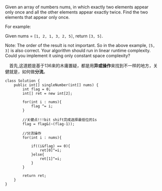 Given an array of numbers nums, in which exactly two elements appear only once and all the other elements appear exactly twice. Find the two elements that appear only once.

For example:

Given nums = `[1, 2, 1, 3, 2, 5]`, return `[3, 5]`.

Note:
The order of the result is not important. So in the above example, `[5, 3]` is also correct.
Your algorithm should run in linear runtime complexity. Could you implement it using only constant space complexity?


&emsp;首先,这道题是基于136来的木庸置疑，都是用**异或操作**来找到不一样的地方，关健就是，如何做**分流**。


```
class Solution {
    public int[] singleNumber(int[] nums) {
        int flag = 0;
        int[] ret = new int[2];
                
        for(int i : nums){
            flag ^= i;
        }
        
        //关健点!!!bit shift完成选择最低位的1s
        flag = flag&(~(flag-1));
        
        //分流操作
        for(int i : nums){
            
            if((i&flag) == 0){
                ret[0]^=i;
            }else{
                ret[1]^=i;
            }
        }
    
        return ret;
    }
}
```

